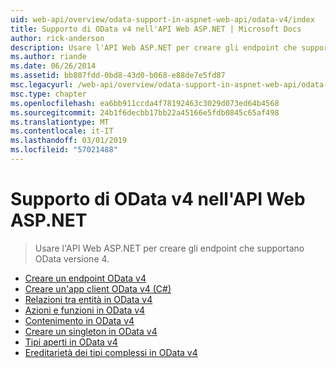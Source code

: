 ```yaml
---
uid: web-api/overview/odata-support-in-aspnet-web-api/odata-v4/index
title: Supporto di OData v4 nell'API Web ASP.NET | Microsoft Docs
author: rick-anderson
description: Usare l'API Web ASP.NET per creare gli endpoint che supportano OData versione 4.
ms.author: riande
ms.date: 06/26/2014
ms.assetid: bb807fdd-0bd8-43d0-b068-e88de7e5fd87
msc.legacyurl: /web-api/overview/odata-support-in-aspnet-web-api/odata-v4
msc.type: chapter
ms.openlocfilehash: ea6bb911ccda4f78192463c3029d073ed64b4568
ms.sourcegitcommit: 24b1f6decbb17bb22a45166e5fdb0845c65af498
ms.translationtype: MT
ms.contentlocale: it-IT
ms.lasthandoff: 03/01/2019
ms.locfileid: "57021488"
---
```

<a name="supporting-odata-v4-in-aspnet-web-api"></a>Supporto di OData v4 nell'API Web ASP.NET
====================
> Usare l'API Web ASP.NET per creare gli endpoint che supportano OData versione 4.


- [Creare un endpoint OData v4](create-an-odata-v4-endpoint.md)
- [Creare un'app client OData v4 (C#)](create-an-odata-v4-client-app.md)
- [Relazioni tra entità in OData v4](entity-relations-in-odata-v4.md)
- [Azioni e funzioni in OData v4](odata-actions-and-functions.md)
- [Contenimento in OData v4](odata-containment-in-web-api-22.md)
- [Creare un singleton in OData v4](using-a-singleton-in-an-odata-endpoint-in-web-api-22.md)
- [Tipi aperti in OData v4](use-open-types-in-odata-v4.md)
- [Ereditarietà dei tipi complessi in OData v4](complex-type-inheritance-in-odata-v4.md)
